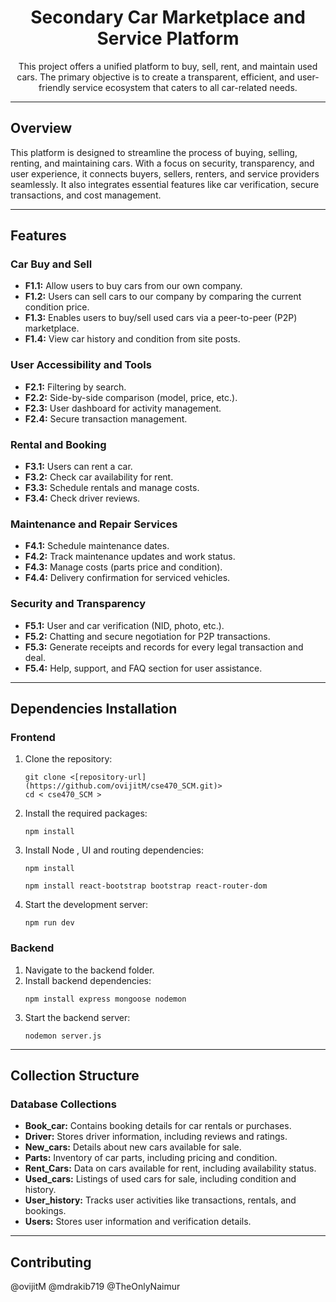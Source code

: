 <div align="center">
  <h1>Secondary Car Marketplace and Service Platform</h1>
  <p>
    This project offers a unified platform to buy, sell, rent, and maintain used cars. The primary objective is to create a transparent, efficient, and user-friendly service ecosystem that caters to all car-related needs.
  </p>
</div>

---

<h2>Overview</h2>
<p>
  This platform is designed to streamline the process of buying, selling, renting, and maintaining cars. With a focus on security, transparency, and user experience, it connects buyers, sellers, renters, and service providers seamlessly. It also integrates essential features like car verification, secure transactions, and cost management.
</p>

---

<h2>Features</h2>

<h3><strong>Car Buy and Sell</strong></h3>
<ul>
  <li><strong>F1.1:</strong> Allow users to buy cars from our own company.</li>
  <li><strong>F1.2:</strong> Users can sell cars to our company by comparing the current condition price.</li>
  <li><strong>F1.3:</strong> Enables users to buy/sell used cars via a peer-to-peer (P2P) marketplace.</li>
  <li><strong>F1.4:</strong> View car history and condition from site posts.</li>
</ul>

<h3><strong>User Accessibility and Tools</strong></h3>
<ul>
  <li><strong>F2.1:</strong> Filtering by search.</li>
  <li><strong>F2.2:</strong> Side-by-side comparison (model, price, etc.).</li>
  <li><strong>F2.3:</strong> User dashboard for activity management.</li>
  <li><strong>F2.4:</strong> Secure transaction management.</li>
</ul>

<h3><strong>Rental and Booking</strong></h3>
<ul>
  <li><strong>F3.1:</strong> Users can rent a car.</li>
  <li><strong>F3.2:</strong> Check car availability for rent.</li>
  <li><strong>F3.3:</strong> Schedule rentals and manage costs.</li>
  <li><strong>F3.4:</strong> Check driver reviews.</li>
</ul>

<h3><strong>Maintenance and Repair Services</strong></h3>
<ul>
  <li><strong>F4.1:</strong> Schedule maintenance dates.</li>
  <li><strong>F4.2:</strong> Track maintenance updates and work status.</li>
  <li><strong>F4.3:</strong> Manage costs (parts price and condition).</li>
  <li><strong>F4.4:</strong> Delivery confirmation for serviced vehicles.</li>
</ul>

<h3><strong>Security and Transparency</strong></h3>
<ul>
  <li><strong>F5.1:</strong> User and car verification (NID, photo, etc.).</li>
  <li><strong>F5.2:</strong> Chatting and secure negotiation for P2P transactions.</li>
  <li><strong>F5.3:</strong> Generate receipts and records for every legal transaction and deal.</li>
  <li><strong>F5.4:</strong> Help, support, and FAQ section for user assistance.</li>
</ul>

---

<h2>Dependencies Installation</h2>

<h3>Frontend</h3>
<ol>
  <li>
    Clone the repository:
    <pre><code>git clone &lt;[repository-url](https://github.com/ovijitM/cse470_SCM.git)&gt;
cd &lt; cse470_SCM &gt;</code></pre>
  </li>
  <li>
    Install the required packages:
    <pre><code>npm install</code></pre>
  </li>
  <li>
    Install Node , UI and routing dependencies:
    <pre><code>npm install </code></pre>
    <pre><code>npm install react-bootstrap bootstrap react-router-dom</code></pre>
  </li>
  <li>
    Start the development server:
    <pre><code>npm run dev </code></pre>
  </li>
</ol>

<h3>Backend</h3>
<ol>
  <li>
    Navigate to the backend folder.
  </li>
  <li>
    Install backend dependencies:
    <pre><code>npm install express mongoose nodemon</code></pre>
  </li>
  <li>
    Start the backend server:
    <pre><code>nodemon server.js</code></pre>
  </li>
</ol>

---

<h2>Collection Structure</h2>

<h3>Database Collections</h3>
<ul>
  <li><strong>Book_car:</strong> Contains booking details for car rentals or purchases.</li>
  <li><strong>Driver:</strong> Stores driver information, including reviews and ratings.</li>
  <li><strong>New_cars:</strong> Details about new cars available for sale.</li>
  <li><strong>Parts:</strong> Inventory of car parts, including pricing and condition.</li>
  <li><strong>Rent_Cars:</strong> Data on cars available for rent, including availability status.</li>
  <li><strong>Used_cars:</strong> Listings of used cars for sale, including condition and history.</li>
  <li><strong>User_history:</strong> Tracks user activities like transactions, rentals, and bookings.</li>
  <li><strong>Users:</strong> Stores user information and verification details.</li>
</ul>

---

<h2>Contributing</h2>
<p>
  @ovijitM
  @mdrakib719
  @TheOnlyNaimur
</p>


